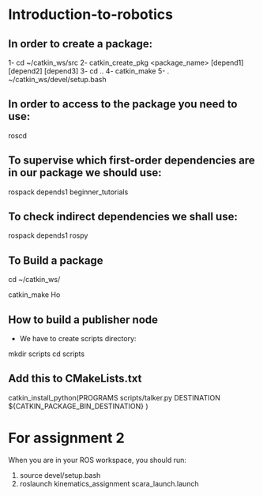 # Introduction-to-robotics

## In order to create a package:

1- cd ~/catkin_ws/src
2- catkin_create_pkg <package_name> [depend1] [depend2] [depend3]
3- cd ..
4- catkin_make
5- . ~/catkin_ws/devel/setup.bash

## In order to access to the package you need to use:

roscd 

## To supervise which first-order dependencies are in our package we should use:

rospack depends1 beginner_tutorials 

## To check indirect dependencies we shall use:

rospack depends1 rospy

## To Build a package 

cd ~/catkin_ws/

catkin_make Ho

## How to build a publisher node

- We have to create scripts directory:

mkdir scripts
cd scripts

## Add this to CMakeLists.txt

catkin_install_python(PROGRAMS scripts/talker.py
  DESTINATION ${CATKIN_PACKAGE_BIN_DESTINATION}
)


# For assignment 2

When you are in your ROS workspace, you should run:

1. source devel/setup.bash
2. roslaunch kinematics_assignment scara_launch.launch
